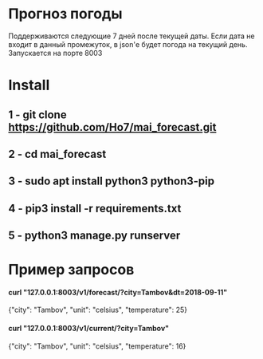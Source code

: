 # Прогноз погоды
Поддерживаются следующие 7 дней после текущей даты.
Если дата не входит в данный промежуток, в json'е будет погода на текущий день.
Запускается на порте 8003

# Install
## 1 - git clone https://github.com/Ho7/mai_forecast.git
## 2 - cd mai_forecast
## 3 - sudo apt install python3 python3-pip
## 4 - pip3 install -r requirements.txt
## 5 - python3 manage.py runserver


# Пример запросов
#### curl "127.0.0.1:8003/v1/forecast/?city=Tambov&dt=2018-09-11" 
{"city": "Tambov", "unit": "celsius", "temperature": 25}

#### curl "127.0.0.1:8003/v1/current/?city=Tambov"
{"city": "Tambov", "unit": "celsius", "temperature": 16} 
